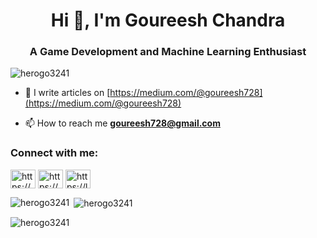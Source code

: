 <h1 align="center">Hi 👋, I'm Goureesh Chandra</h1>
<h3 align="center">A Game Development and Machine Learning Enthusiast</h3>

<p align="left"> <img src="https://komarev.com/ghpvc/?username=herogo3241&label=Profile%20views&color=0e75b6&style=flat" alt="herogo3241" /> </p>

- 📝 I write articles on [https://medium.com/@goureesh728](https://medium.com/@goureesh728)

- 📫 How to reach me **goureesh728@gmail.com**

<h3 align="left">Connect with me:</h3>
<p align="left">
<a href="https://www.codechef.com/users/https://www.codechef.com/users/goureesh728" target="blank"><img align="center" src="https://cdn.jsdelivr.net/npm/simple-icons@3.1.0/icons/codechef.svg" alt="https://www.codechef.com/users/goureesh728" height="30" width="40" /></a>
<a href="https://codeforces.com/profile/https://codeforces.com/profile/goureesh728" target="blank"><img align="center" src="https://raw.githubusercontent.com/rahuldkjain/github-profile-readme-generator/master/src/images/icons/Social/codeforces.svg" alt="https://codeforces.com/profile/goureesh728" height="30" width="40" /></a>
<a href="https://www.leetcode.com/https://leetcode.com/u/goureesh728/" target="blank"><img align="center" src="https://raw.githubusercontent.com/rahuldkjain/github-profile-readme-generator/master/src/images/icons/Social/leet-code.svg" alt="https://leetcode.com/u/goureesh728/" height="30" width="40" /></a>
</p>



<p><img align="left" src="https://github-readme-stats.vercel.app/api/top-langs?username=herogo3241&show_icons=true&locale=en&layout=compact" alt="herogo3241" /></p>

<p>&nbsp;<img align="center" src="https://github-readme-stats.vercel.app/api?username=herogo3241&show_icons=true&locale=en" alt="herogo3241" /></p>

<p><img align="center" src="https://github-readme-streak-stats.herokuapp.com/?user=herogo3241&" alt="herogo3241" /></p>
